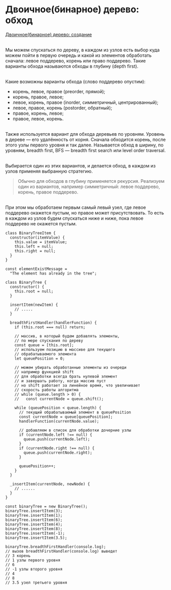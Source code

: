 # Двоичное(бинарное) дерево: обход

[Двоичное(бинарное) дерево: создание](https://github.com/MaraWithMars/LR3/blob/main/README.md)

<br> Мы можем спускаться по дереву, в каждом из узлов есть выбор куда можем пойти в первую очередь и какой из элементов обработать сначала: левое поддерево, корень или право поддерево. Такие варианты обхода называются обходы в глубину (depth first).<br/>

<br>Какие возможны варианты обхода (слово поддерево опустим):<br/>

- корень, левое, правое (preorder, прямой);
- корень, правое, левое;
- левое, корень, правое (inorder, симметричный, центрированный);
- левое, правое, корень (postorder, обратный);
- правое, корень, левое;
- правое, левое, корень.

<br>Также используется вариант для обхода деревьев по уровням. Уровень в дереве — его удалённость от корня. Сначала обходится корень, после этого узлы первого уровня и так далее. Называется обход в ширину, по уровням, breadth first, BFS — breadth first search или level order traversal.<br/>

<br>Выбирается один из этих вариантов, и делается обход, в каждом из узлов применяя выбранную стратегию.<br/>

> Обычно для обходов в глубину применяется рекурсия. Реализуем один из вариантов, например симметричный: левое поддерево, корень, правое поддерево.

<br>При этом мы обработаем первым самый левый узел, где левое поддерево окажется пустым, но правое может присутствовать. То есть в каждом из узлов будем спускаться ниже и ниже, пока левое поддерево не окажется пустым.<br/>

```
class BinaryTreeItem {
  constructor(itemValue) {
    this.value = itemValue;
    this.left = null;
    this.right = null;
  }
}

const elementExistMessage =
  "The element has already in the tree";

class BinaryTree {
  constructor() {
    this.root = null;
  }

  insertItem(newItem) {
    // .....
  }

  breadthFirstHandler(handlerFunction) {
    if (this.root === null) return;

    // массив, в который будем добавлять элементы,
    // по мере спускания по дереву
    const queue = [this.root];
    // используем позицию в массиве для текущего
    // обрабатываемого элемента
    let queuePosition = 0;

    // можем убирать обработанные элементы из очереди
    // например функцией shift
    // для обработки всегда брать нулевой элемент
    // и завершать работу, когда массив пуст
    // но shift работает за линейное время, что увеличивает
    // скорость работы алгоритма
    // while (queue.length > 0) {
    //   const currentNode = queue.shift();

    while (queuePosition < queue.length) {
      // текущий обрабатываемый элемент в queuePosition
      const currentNode = queue[queuePosition];
      handlerFunction(currentNode.value);

      // добавляем в список для обработки дочерние узлы
      if (currentNode.left !== null) {
        queue.push(currentNode.left);
      }
      if (currentNode.right !== null) {
        queue.push(currentNode.right);
      }

      queuePosition++;
    }
  }

  _insertItem(currentNode, newNode) {
    // ......
  }
}

const binaryTree = new BinaryTree();
binaryTree.insertItem(3);
binaryTree.insertItem(1);
binaryTree.insertItem(6);
binaryTree.insertItem(4);
binaryTree.insertItem(8);
binaryTree.insertItem(-1);
binaryTree.insertItem(3.5);

binaryTree.breadthFirstHandler(console.log);
// вызов breadthFirstHandler(console.log) выведет
// 3 корень
// 1 узлы первого уровня
// 6
// -1 узлы второго уровня
// 4
// 8
// 3.5 узел третьего уровня
```
